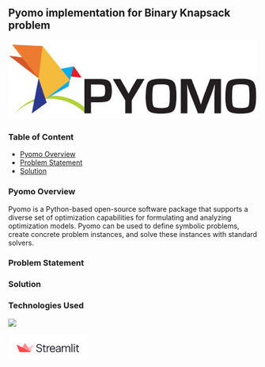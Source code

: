 ##  Pyomo implementation for Binary Knapsack problem

<img target="_blank" src="https://github.com/dipakml/Pyomo-implementation-for-Binary-Knapsack-problem/blob/master/pyomo.png" width=600>

### Table of Content
  * [Pyomo Overview](#overview)
  * [Problem Statement](#problem-statement)
  * [Solution](#solution)




### Pyomo Overview

Pyomo is a Python-based open-source software package that supports a diverse set of optimization capabilities for formulating and analyzing optimization models. Pyomo can be used to define symbolic problems, create concrete problem instances, and solve these instances with standard solvers.

###  Problem Statement




### Solution



### Technologies Used  
![](https://forthebadge.com/images/badges/made-with-python.svg) 

<img target="_blank" src="https://github.com/dipakml/Prediction-of-Concrete-Compressive-Strength/blob/master/Logo_Images/streamlit.png" width=160>


